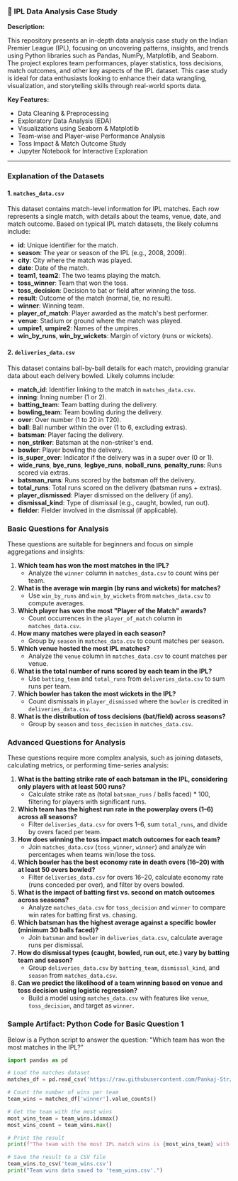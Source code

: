 ### 🏏 IPL Data Analysis Case Study

**Description:**

This repository presents an in-depth data analysis case study on the Indian Premier League (IPL), focusing on uncovering patterns, insights, and trends using Python libraries such as Pandas, NumPy, Matplotlib, and Seaborn. The project explores team performances, player statistics, toss decisions, match outcomes, and other key aspects of the IPL dataset. This case study is ideal for data enthusiasts looking to enhance their data wrangling, visualization, and storytelling skills through real-world sports data.

**Key Features:**

* Data Cleaning & Preprocessing
* Exploratory Data Analysis (EDA)
* Visualizations using Seaborn & Matplotlib
* Team-wise and Player-wise Performance Analysis
* Toss Impact & Match Outcome Study
* Jupyter Notebook for Interactive Exploration

---

### Explanation of the Datasets

#### 1. `matches_data.csv`
This dataset contains match-level information for IPL matches. Each row represents a single match, with details about the teams, venue, date, and match outcome. Based on typical IPL match datasets, the likely columns include:
- **id**: Unique identifier for the match.
- **season**: The year or season of the IPL (e.g., 2008, 2009).
- **city**: City where the match was played.
- **date**: Date of the match.
- **team1**, **team2**: The two teams playing the match.
- **toss_winner**: Team that won the toss.
- **toss_decision**: Decision to bat or field after winning the toss.
- **result**: Outcome of the match (normal, tie, no result).
- **winner**: Winning team.
- **player_of_match**: Player awarded as the match's best performer.
- **venue**: Stadium or ground where the match was played.
- **umpire1**, **umpire2**: Names of the umpires.
- **win_by_runs**, **win_by_wickets**: Margin of victory (runs or wickets).

#### 2. `deliveries_data.csv`
This dataset contains ball-by-ball details for each match, providing granular data about each delivery bowled. Likely columns include:
- **match_id**: Identifier linking to the match in `matches_data.csv`.
- **inning**: Inning number (1 or 2).
- **batting_team**: Team batting during the delivery.
- **bowling_team**: Team bowling during the delivery.
- **over**: Over number (1 to 20 in T20).
- **ball**: Ball number within the over (1 to 6, excluding extras).
- **batsman**: Player facing the delivery.
- **non_striker**: Batsman at the non-striker's end.
- **bowler**: Player bowling the delivery.
- **is_super_over**: Indicator if the delivery was in a super over (0 or 1).
- **wide_runs**, **bye_runs**, **legbye_runs**, **noball_runs**, **penalty_runs**: Runs scored via extras.
- **batsman_runs**: Runs scored by the batsman off the delivery.
- **total_runs**: Total runs scored on the delivery (batsman runs + extras).
- **player_dismissed**: Player dismissed on the delivery (if any).
- **dismissal_kind**: Type of dismissal (e.g., caught, bowled, run out).
- **fielder**: Fielder involved in the dismissal (if applicable).

### Basic Questions for Analysis
These questions are suitable for beginners and focus on simple aggregations and insights:
1. **Which team has won the most matches in the IPL?**
   - Analyze the `winner` column in `matches_data.csv` to count wins per team.
2. **What is the average win margin (by runs and wickets) for matches?**
   - Use `win_by_runs` and `win_by_wickets` from `matches_data.csv` to compute averages.
3. **Which player has won the most "Player of the Match" awards?**
   - Count occurrences in the `player_of_match` column in `matches_data.csv`.
4. **How many matches were played in each season?**
   - Group by `season` in `matches_data.csv` to count matches per season.
5. **Which venue hosted the most IPL matches?**
   - Analyze the `venue` column in `matches_data.csv` to count matches per venue.
6. **What is the total number of runs scored by each team in the IPL?**
   - Use `batting_team` and `total_runs` from `deliveries_data.csv` to sum runs per team.
7. **Which bowler has taken the most wickets in the IPL?**
   - Count dismissals in `player_dismissed` where the `bowler` is credited in `deliveries_data.csv`.
8. **What is the distribution of toss decisions (bat/field) across seasons?**
   - Group by `season` and `toss_decision` in `matches_data.csv`.

### Advanced Questions for Analysis
These questions require more complex analysis, such as joining datasets, calculating metrics, or performing time-series analysis:
1. **What is the batting strike rate of each batsman in the IPL, considering only players with at least 500 runs?**
   - Calculate strike rate as (total `batsman_runs` / balls faced) * 100, filtering for players with significant runs.
2. **Which team has the highest run rate in the powerplay overs (1–6) across all seasons?**
   - Filter `deliveries_data.csv` for overs 1–6, sum `total_runs`, and divide by overs faced per team.
3. **How does winning the toss impact match outcomes for each team?**
   - Join `matches_data.csv` (`toss_winner`, `winner`) and analyze win percentages when teams win/lose the toss.
4. **Which bowler has the best economy rate in death overs (16–20) with at least 50 overs bowled?**
   - Filter `deliveries_data.csv` for overs 16–20, calculate economy rate (runs conceded per over), and filter by overs bowled.
5. **What is the impact of batting first vs. second on match outcomes across seasons?**
   - Analyze `matches_data.csv` for `toss_decision` and `winner` to compare win rates for batting first vs. chasing.
6. **Which batsman has the highest average against a specific bowler (minimum 30 balls faced)?**
   - Join `batsman` and `bowler` in `deliveries_data.csv`, calculate average runs per dismissal.
7. **How do dismissal types (caught, bowled, run out, etc.) vary by batting team and season?**
   - Group `deliveries_data.csv` by `batting_team`, `dismissal_kind`, and `season` from `matches_data.csv`.
8. **Can we predict the likelihood of a team winning based on venue and toss decision using logistic regression?**
   - Build a model using `matches_data.csv` with features like `venue`, `toss_decision`, and target as `winner`.

### Sample Artifact: Python Code for Basic Question 1
Below is a Python script to answer the question: "Which team has won the most matches in the IPL?"

```python
import pandas as pd

# Load the matches dataset
matches_df = pd.read_csv('https://raw.githubusercontent.com/Pankaj-Str/IPL-Data-Analysis-Case-Study/refs/heads/main/dataset/matches_data.csv')

# Count the number of wins per team
team_wins = matches_df['winner'].value_counts()

# Get the team with the most wins
most_wins_team = team_wins.idxmax()
most_wins_count = team_wins.max()

# Print the result
print(f"The team with the most IPL match wins is {most_wins_team} with {most_wins_count} wins.")

# Save the result to a CSV file
team_wins.to_csv('team_wins.csv')
print("Team wins data saved to 'team_wins.csv'.")
```

